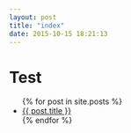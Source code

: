 ```yaml
---
layout: post
title: "index"
date: 2015-10-15 18:21:13
---
```

# Test
<ul>
  {% for post in site.posts %}
    <li>
      <a href="{{ post.url }}">{{ post.title }}</a>
    </li>
  {% endfor %}
</ul>


